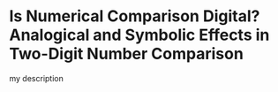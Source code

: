 # Is Numerical Comparison Digital? Analogical and Symbolic Effects in Two-Digit Number Comparison

my description
